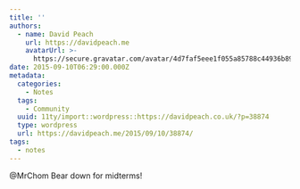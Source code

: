 ```yaml
---
title: ''
authors:
  - name: David Peach
    url: https://davidpeach.me
    avatarUrl: >-
      https://secure.gravatar.com/avatar/4d7faf5eee1f055a85788c44936b8995eaab6dfb004e7854ec747ccb272e91ee?s=96&d=mm&r=g
date: 2015-09-10T06:29:00.000Z
metadata:
  categories:
    - Notes
  tags:
    - Community
  uuid: 11ty/import::wordpress::https://davidpeach.co.uk/?p=38874
  type: wordpress
  url: https://davidpeach.me/2015/09/10/38874/
tags:
  - notes
---
```

@MrChom Bear down for midterms!